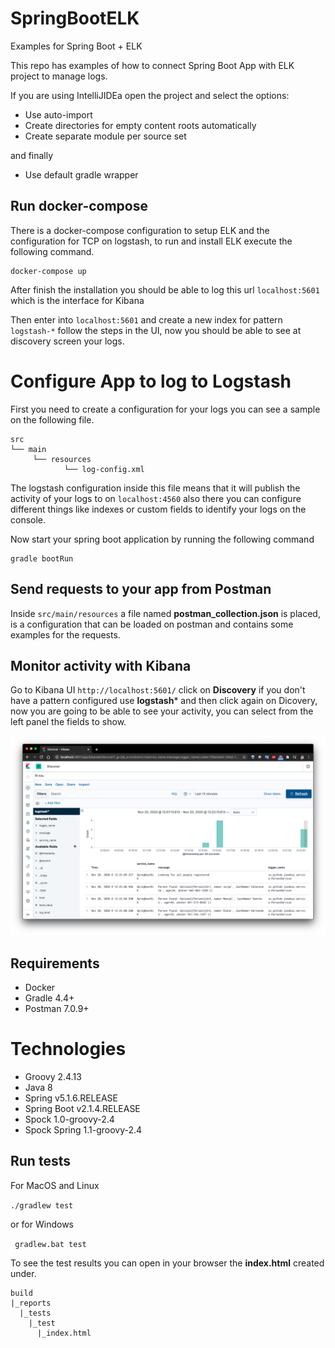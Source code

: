 # SpringBootELK
Examples for Spring Boot + ELK

This repo has examples of how to connect Spring Boot App with ELK project to manage logs.

If you are using IntelliJIDEa open the project and select the options:

- Use auto-import
- Create directories for empty content roots automatically
- Create separate module per source set

and finally

- Use default gradle wrapper

## Run docker-compose

There is a docker-compose configuration to setup ELK and the configuration for TCP on logstash,
to run and install ELK execute the following command.

```
docker-compose up
```

After finish the installation you should be able to log this url `localhost:5601` which is the
interface for Kibana

Then enter into `localhost:5601` and create a new index for pattern
`logstash-*` follow the steps in the UI, now you should be able to see at discovery screen your logs.

# Configure App to log to Logstash

First you need to create a configuration for your logs you can see a sample on the following file.
```
src
└── main
     └── resources
            └── log-config.xml
```

The logstash configuration inside this file means that it will publish the activity of your logs to
on `localhost:4560` also there you can configure different things like indexes or custom fields to 
identify your logs on the console.

Now start your spring boot application by running the following command

```
gradle bootRun
```

## Send requests to your app from Postman
Inside `src/main/resources` a file named **postman_collection.json** is placed, is a configuration
that can be loaded on postman and contains some examples for the requests.

## Monitor activity with Kibana

Go to Kibana UI `http://localhost:5601/` click on **Discovery** if you don't have a pattern configured 
use **logstash*** and then click again on Dicovery, now you are going to be able to see your activity, 
you can select from the left panel the fields to show.

![Kibana Screenshot](https://github.com/Joxebus/SpringBootELK/blob/master/src/main/resources/screenshots/logstash03.png?raw=true)

## Requirements

- Docker
- Gradle 4.4+
- Postman  7.0.9+

# Technologies

- Groovy 2.4.13
- Java 8
- Spring v5.1.6.RELEASE
- Spring Boot v2.1.4.RELEASE
- Spock 1.0-groovy-2.4
- Spock Spring 1.1-groovy-2.4

## Run tests

For MacOS and Linux

`` ./gradlew test ``  

or for Windows

`` gradlew.bat test``

To see the test results you can open in your browser the **index.html** created under.

```
build
|_reports
  |_tests
    |_test
      |_index.html
```

